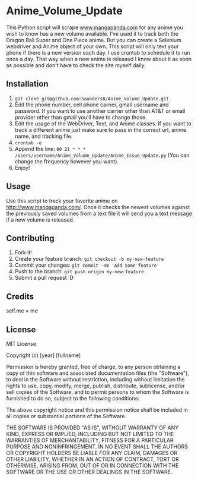 # Anime_Volume_Update
This Python script will scrape www.mangapanda.com for any anime you wish to know has a new volume available. I've used it to track both the Dragon Ball Super and One Piece anime. But you can create a Selenium webdriver and Anime object of your own. This script will only text your phone if there is a new version each day. I use crontab to schedule it to run once a day. That way when a new anime is released I know about it as soon as possible and don't have to check the site myself daily.


## Installation
1. `git clone git@github.com:SaundersB/Anime_Volume_Update.git`
2. Edit the phone number, cell phone carrier, gmail username and password. If you want to use another carrier other than AT&T or email provider other than gmail you'll have to change those.
3. Edit the usage of the WebDriver, Text, and Anime classes. If you want to track a different anime just make sure to pass in the correct url, anime name, and tracking file.
4. `crontab -e`
5. Append the line: `00 21 * * * /Users/username/Anime_Volume_Update/Anime_Issue_Update.py` (You can change the frequency however you want).
6. Enjoy!


## Usage

Use this script to track your favorite anime on http://www.mangapanda.com/. Once it checks the newest volumes against the previously saved volumes from a text file it will send you a text message if a new volume is released.

## Contributing

1. Fork it!
2. Create your feature branch: `git checkout -b my-new-feature`
3. Commit your changes: `git commit -am 'Add some feature'`
4. Push to the branch: `git push origin my-new-feature`
5. Submit a pull request :D

## Credits

self.me = me

## License

MIT License

Copyright (c) [year] [fullname]

Permission is hereby granted, free of charge, to any person obtaining a copy
of this software and associated documentation files (the "Software"), to deal
in the Software without restriction, including without limitation the rights
to use, copy, modify, merge, publish, distribute, sublicense, and/or sell
copies of the Software, and to permit persons to whom the Software is
furnished to do so, subject to the following conditions:

The above copyright notice and this permission notice shall be included in all
copies or substantial portions of the Software.

THE SOFTWARE IS PROVIDED "AS IS", WITHOUT WARRANTY OF ANY KIND, EXPRESS OR
IMPLIED, INCLUDING BUT NOT LIMITED TO THE WARRANTIES OF MERCHANTABILITY,
FITNESS FOR A PARTICULAR PURPOSE AND NONINFRINGEMENT. IN NO EVENT SHALL THE
AUTHORS OR COPYRIGHT HOLDERS BE LIABLE FOR ANY CLAIM, DAMAGES OR OTHER
LIABILITY, WHETHER IN AN ACTION OF CONTRACT, TORT OR OTHERWISE, ARISING FROM,
OUT OF OR IN CONNECTION WITH THE SOFTWARE OR THE USE OR OTHER DEALINGS IN THE
SOFTWARE.
